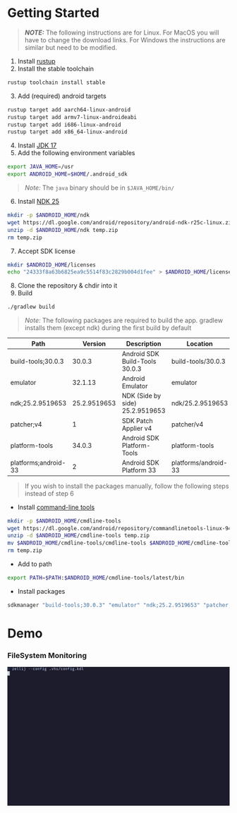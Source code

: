 # Getting Started

> **_NOTE:_** The following instructions are for Linux.
> For MacOS you will have to change the download links.
> For Windows the instructions are similar but need to be modified.

1. Install [rustup](https://rustup.rs)
2. Install the stable toolchain
```sh
rustup toolchain install stable
```
3. Add (required) android targets
```sh
rustup target add aarch64-linux-android
rustup target add armv7-linux-androideabi
rustup target add i686-linux-android
rustup target add x86_64-linux-android
```
4. Install [JDK 17](https://www.oracle.com/java/technologies/javase/jdk17-archive-downloads.html)
5. Add the following environment variables
```sh
export JAVA_HOME=/usr
export ANDROID_HOME=$HOME/.android_sdk
```
> *Note:* The `java` binary should be in `$JAVA_HOME/bin/`
6. Install [NDK 25](https://developer.android.com/ndk/downloads)
```sh
mkdir -p $ANDROID_HOME/ndk
wget https://dl.google.com/android/repository/android-ndk-r25c-linux.zip -O temp.zip
unzip -d $ANDROID_HOME/ndk temp.zip
rm temp.zip
```
7. Accept SDK license
```sh
mkdir $ANDROID_HOME/licenses
echo "24333f8a63b6825ea9c5514f83c2829b004d1fee" > $ANDROID_HOME/licenses/android-sdk-license
```
8. Clone the repository & chdir into it
9. Build
```sh
./gradlew build
```

> *Note:* The following packages are required to build the app. gradlew installs them (except ndk) during the first build by default

| Path                 | Version      | Description                     | Location             |
| -------------------- | ------------ | ------------------------------- | -------------------- |
| build-tools;30.0.3   | 30.0.3       | Android SDK Build-Tools 30.0.3  | build-tools/30.0.3   |
| emulator             | 32.1.13      | Android Emulator                | emulator             |
| ndk;25.2.9519653     | 25.2.9519653 | NDK (Side by side) 25.2.9519653 | ndk/25.2.9519653     |
| patcher;v4           | 1            | SDK Patch Applier v4            | patcher/v4           |
| platform-tools       | 34.0.3       | Android SDK Platform-Tools      | platform-tools       |
| platforms;android-33 | 2            | Android SDK Platform 33         | platforms/android-33 |

> If you wish to install the packages manually, follow the following steps instead of step 6

- Install [command-line tools](https://developer.android.com/studio)
```sh
mkdir -p $ANDROID_HOME/cmdline-tools
wget https://dl.google.com/android/repository/commandlinetools-linux-9477386_latest.zip -O temp.zip
unzip -d $ANDROID_HOME/cmdline-tools temp.zip
mv $ANDROID_HOME/cmdline-tools/cmdline-tools $ANDROID_HOME/cmdline-tools/latest 
rm temp.zip
```
- Add to path
```sh
export PATH=$PATH:$ANDROID_HOME/cmdline-tools/latest/bin
```
- Install packages
```sh
sdkmanager "build-tools;30.0.3" "emulator" "ndk;25.2.9519653" "patcher;v4" "platform-tools" "platforms;android-33"
```

# Demo

### FileSystem Monitoring

<img alt="FS Monitoring" src="demo/fs.gif" />